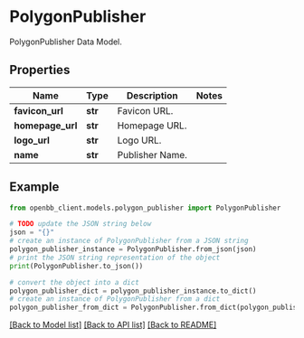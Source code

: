 # PolygonPublisher

PolygonPublisher Data Model.

## Properties

Name | Type | Description | Notes
------------ | ------------- | ------------- | -------------
**favicon_url** | **str** | Favicon URL. | 
**homepage_url** | **str** | Homepage URL. | 
**logo_url** | **str** | Logo URL. | 
**name** | **str** | Publisher Name. | 

## Example

```python
from openbb_client.models.polygon_publisher import PolygonPublisher

# TODO update the JSON string below
json = "{}"
# create an instance of PolygonPublisher from a JSON string
polygon_publisher_instance = PolygonPublisher.from_json(json)
# print the JSON string representation of the object
print(PolygonPublisher.to_json())

# convert the object into a dict
polygon_publisher_dict = polygon_publisher_instance.to_dict()
# create an instance of PolygonPublisher from a dict
polygon_publisher_from_dict = PolygonPublisher.from_dict(polygon_publisher_dict)
```
[[Back to Model list]](../README.md#documentation-for-models) [[Back to API list]](../README.md#documentation-for-api-endpoints) [[Back to README]](../README.md)


